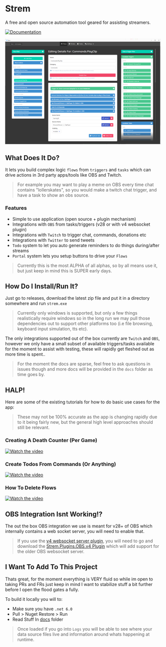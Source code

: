 # Strem
A free and open source automation tool geared for assisting streamers.

[![Documentation][gitbook-image]][gitbook-url]

![strem image](docs/images/strem-v0.5.x.png)

## What Does It Do?

It lets you build complex logic `flows` from `triggers` and `tasks` which can drive actions in 3rd party apps/tools like OBS and Twitch.

> For example you may want to play a meme on OBS every time chat contains "lollerskates", so you would make a twitch chat trigger, and have a task to show an obs source.

### Features
- Simple to use application (open source + plugin mechanism)
- Integrations with `OBS` from tasks/triggers (v28 or with v4 websocket plugin)
- Integrations with `Twitch` to trigger chat, commands, donations etc
- Integrations with `Twitter` to send tweets
- `Todo` system to let you auto generate reminders to do things during/after streams
- `Portal` system lets you setup buttons to drive your `Flows`

> Currently this is the most ALPHA of all alphas, so by all means use it, but just keep in mind this is SUPER early days.

## How Do I Install/Run It?
Just go to releases, download the latest zip file and put it in a directory somewhere and run `strem.exe`

> Currently only windows is supported, but only a few things realistically require windows so in the long run we may pull those dependencies out to support other platforms too (i.e file browsing, keyboard input simulation, tts etc).

The only integrations supported out of the box currently are `Twitch` and `OBS`, however we only have a small subset of available triggers/tasks available for the moment to assist with testing, these will rapidly get fleshed out as more time is spent..

> For the moment the docs are sparse, feel free to ask questions in issues though and more docs will be provided in the `docs` folder as time goes by.

## HALP!

Here are some of the existing tutorials for how to do basic use cases for the app:

> These may not be 100% accurate as the app is changing rapidly due to it being fairly new, but the general high level approaches should still be relevant.

### Creating A Death Counter (Per Game)
[![Watch the video](https://img.youtube.com/vi/Dg-VzJN4Mk4/default.jpg)](https://youtu.be/Dg-VzJN4Mk4)

### Create Todos From Commands (Or Anything)
[![Watch the video](https://img.youtube.com/vi/0XYkXwu0SBk/default.jpg)](https://youtu.be/0XYkXwu0SBk)

### How To Delete Flows
[![Watch the video](https://img.youtube.com/vi/TkI_oELPkys/default.jpg)](https://youtu.be/TkI_oELPkys)

## OBS Integration Isnt Working!?
The out the box OBS integration we use is meant for v28+ of OBS which internally contains a web socket server, you will need to enable that.

> If you use the [v4 websocket server plugin](https://github.com/obsproject/obs-websocket/releases/tag/4.9.1), you will need to go and download the [Strem.Plugins.OBS.v4 Plugin](https://github.com/strem-app/Strem.Plugins.OBS.v4) which will add support for the older OBS websocket server.


## I Want To Add To This Project

Thats great, for the moment everything is VERY fluid so while im open to taking PRs and FRs just keep in mind I want to stabilize stuff a bit further before I open the flood gates a fully.

To build it locally you will to:

- Make sure you have `.net 6.0`
- Pull > Nuget Restore > Run
- Read Stuff In [docs](./docs) folder

> Once loaded if you go into `Logs` you will be able to see where your data source files live and information around whats happening at runtime.


[gitbook-image]: https://img.shields.io/static/v1.svg?label=Documentation&message=Read%20Now&color=Green&style=flat
[gitbook-url]: https://strem.gitbook.io/strem-app/